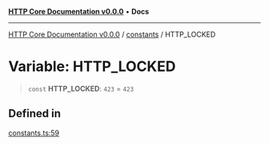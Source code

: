 [**HTTP Core Documentation v0.0.0**](../../README.md) • **Docs**

***

[HTTP Core Documentation v0.0.0](../../modules.md) / [constants](../README.md) / HTTP\_LOCKED

# Variable: HTTP\_LOCKED

> `const` **HTTP\_LOCKED**: `423` = `423`

## Defined in

[constants.ts:59](https://github.com/stonemjs/http-core/blob/3497087dac965583296f5092cd519a9aa0728373/src/constants.ts#L59)
